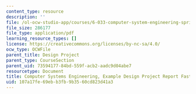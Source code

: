 ```yaml
---
content_type: resource
description: ''
file: /ol-ocw-studio-app/courses/6-033-computer-system-engineering-spring-2018/107a17fe69ebb3fb9b3560cd823d41a3_MIT6_033S18fasttrack_dpr.pdf
file_size: 286177
file_type: application/pdf
learning_resource_types: []
license: https://creativecommons.org/licenses/by-nc-sa/4.0/
ocw_type: OCWFile
parent_title: Design Project
parent_type: CourseSection
parent_uid: 73594177-84bd-559f-acb2-aadc9d04abe7
resourcetype: Document
title: Computer Systems Engineering, Example Design Project Report FastTrack
uid: 107a17fe-69eb-b3fb-9b35-60cd823d41a3
---
```

